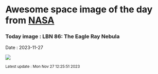 
# Awesome space image of the day from [NASA](https://api.nasa.gov/)

### Today image : LBN 86: The Eagle Ray Nebula
Date : 2023-11-27

![](https://apod.nasa.gov/apod/image/2311/EagleRay_Chander_960.jpg)

<small>Latest update : Mon Nov 27 12:25:51 2023</small>
        